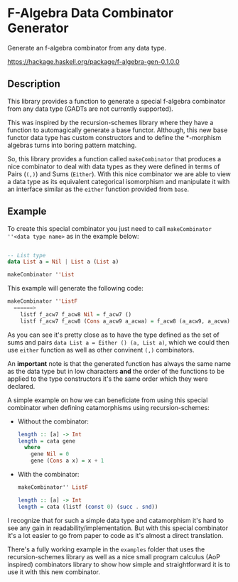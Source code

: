 # F-Algebra Data Combinator Generator

Generate an f-algebra combinator from any data type.

https://hackage.haskell.org/package/f-algebra-gen-0.1.0.0

## Description

This library provides a function to generate a special f-algebra combinator from any data
type (GADTs are not currently supported).

This was inspired by the recursion-schemes library where they have a function to
automagically generate a base functor. Although, this new base functor data type
has custom constructors and to define the \*-morphism algebras turns into
boring pattern matching.

So, this library provides a function called `makeCombinator` that produces a
nice combinator to deal with data types as they were defined in terms of Pairs
(`(,)`) and Sums (`Either`). With this nice combinator we are able to view a
data type as its equivalent categorical isomorphism and manipulate it with an
interface similar as the `either` function provided from `base`.

## Example

To create this special combinator you just need to call `makeCombinator ''<data
type name>` as in the example below:

```Haskell

-- List type
data List a = Nil | List a (List a)

makeCombinator ''List
```

This example will generate the following code:

```Haskell
makeCombinator ''ListF
  ======>
    listf f_acw7 f_acw8 Nil = f_acw7 ()
    listf f_acw7 f_acw8 (Cons a_acw9 a_acwa) = f_acw8 (a_acw9, a_acwa)
```

As you can see it's pretty close as to have the type defined as the set of
sums and pairs `data List a = Either () (a, List a)`, which we could then use
`either` function as well as other convinent `(,)` combinators.

An **important** note is that the generated function has always the same name as
the data type but in low characters **and** the order of the functions to be
applied to the type constructors it's the same order which they were declared.

A simple example on how we can beneficiate from using this special combinator
when defining catamorphisms using recursion-schemes:

- Without the combinator:
  ```Haskell
  length :: [a] -> Int
  length = cata gene
    where
      gene Nil = 0
      gene (Cons a x) = x + 1
  ```

- With the combinator:
  ```Haskell
  makeCombinator'' ListF

  length :: [a] -> Int
  length = cata (listf (const 0) (succ . snd))
  ```

I recognize that for such a simple data type and catamorphism it's hard to see
any gain in readability/implementation. But with this special combinator it's a
lot easier to go from paper to code as it's almost a direct translation.

There's a fully working example in the `examples` folder that uses the
recursion-schemes library as well as a nice small program calculus (AoP
inspired) combinators library to show how simple and straightforward it is to
use it with this new combinator.
